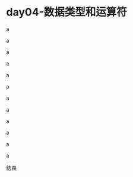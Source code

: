 # day04-数据类型和运算符































































a

a

a

a

a

a

a

a

a

a

a

a

结束

